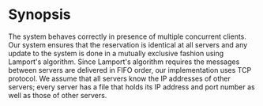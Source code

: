# Synopsis
The system behaves correctly in presence of multiple concurrent clients. Our system ensures that the reservation is identical at all servers and any update to the system is done in a mutually exclusive fashion using Lamport's algorithm. Since Lamport's algorithm requires the messages between servers are delivered in FIFO order, our implementation uses TCP protocol. We assume that all servers know the IP addresses of other servers; every server has a file that holds its IP address and port number as well as those of other servers.
